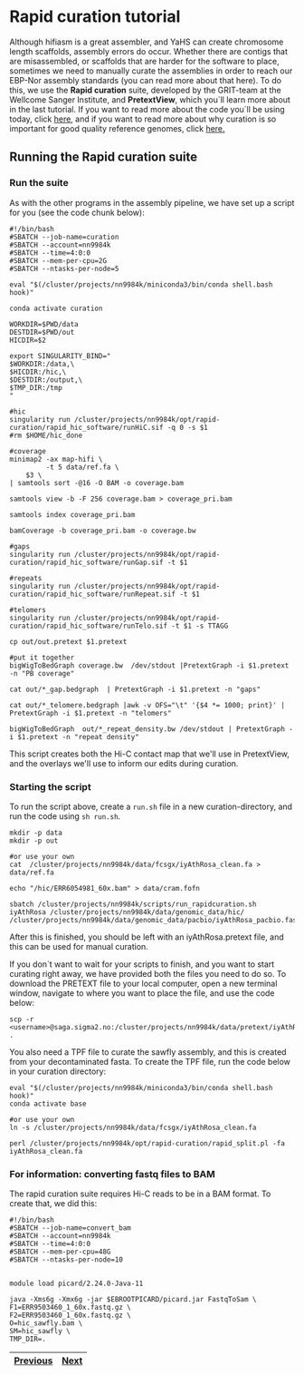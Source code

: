 # Rapid curation tutorial

Although hifiasm is a great assembler, and YaHS can create chromosome length scaffolds, assembly errors do occur. Whether there are contigs that are misassembled, or scaffolds that are harder for the software to place, sometimes we need to manually curate the assemblies in order to reach our EBP-Nor assembly standards (you can read more about that here). To do this, we use the **Rapid curation** suite, developed by the GRIT-team at the Wellcome Sanger Institute, and **PretextView**, which you´ll learn more about in the last tutorial. If you want to read more about the code you´ll be using today, click [here](https://gitlab.com/wtsi-grit/rapid-curation/-/blob/main/README_software.md), and if you want to read more about why curation is so important for good quality reference genomes, click [here.](https://academic.oup.com/gigascience/article/10/1/giaa153/6072294) 

## Running the Rapid curation suite

### Run the suite

As with the other programs in the assembly pipeline, we have set up a script for you (see the code chunk below):

```
#!/bin/bash
#SBATCH --job-name=curation
#SBATCH --account=nn9984k
#SBATCH --time=4:0:0
#SBATCH --mem-per-cpu=2G
#SBATCH --ntasks-per-node=5

eval "$(/cluster/projects/nn9984k/miniconda3/bin/conda shell.bash hook)" 

conda activate curation

WORKDIR=$PWD/data
DESTDIR=$PWD/out
HICDIR=$2

export SINGULARITY_BIND="
$WORKDIR:/data,\
$HICDIR:/hic,\
$DESTDIR:/output,\
$TMP_DIR:/tmp
"

#hic
singularity run /cluster/projects/nn9984k/opt/rapid-curation/rapid_hic_software/runHiC.sif -q 0 -s $1
#rm $HOME/hic_done

#coverage
minimap2 -ax map-hifi \
         -t 5 data/ref.fa \
	$3 \
| samtools sort -@16 -O BAM -o coverage.bam

samtools view -b -F 256 coverage.bam > coverage_pri.bam

samtools index coverage_pri.bam

bamCoverage -b coverage_pri.bam -o coverage.bw

#gaps
singularity run /cluster/projects/nn9984k/opt/rapid-curation/rapid_hic_software/runGap.sif -t $1

#repeats
singularity run /cluster/projects/nn9984k/opt/rapid-curation/rapid_hic_software/runRepeat.sif -t $1

#telomers
singularity run /cluster/projects/nn9984k/opt/rapid-curation/rapid_hic_software/runTelo.sif -t $1 -s TTAGG

cp out/out.pretext $1.pretext

#put it together
bigWigToBedGraph coverage.bw  /dev/stdout |PretextGraph -i $1.pretext -n "PB coverage"

cat out/*_gap.bedgraph  | PretextGraph -i $1.pretext -n "gaps"

cat out/*_telomere.bedgraph |awk -v OFS="\t" '{$4 *= 1000; print}' | PretextGraph -i $1.pretext -n "telomers"

bigWigToBedGraph  out/*_repeat_density.bw /dev/stdout | PretextGraph -i $1.pretext -n "repeat density"
```

This script creates both the Hi-C contact map that we'll use in PretextView, and the overlays we'll use to inform our edits during curation. 

### Starting the script

To run the script above, create a `run.sh` file in a new curation-directory, and run the code using `sh run.sh`. 

```
mkdir -p data
mkdir -p out

#or use your own
cat  /cluster/projects/nn9984k/data/fcsgx/iyAthRosa_clean.fa > data/ref.fa 

echo "/hic/ERR6054981_60x.bam" > data/cram.fofn

sbatch /cluster/projects/nn9984k/scripts/run_rapidcuration.sh iyAthRosa /cluster/projects/nn9984k/data/genomic_data/hic/  /cluster/projects/nn9984k/data/genomic_data/pacbio/iyAthRosa_pacbio.fasta.gz 

```

After this is finished, you should be left with an iyAthRosa.pretext file, and this can be used for manual curation. 

If you don´t want to wait for your scripts to finish, and you want to start curating right away, we have provided both the files you need to do so. To download the PRETEXT file to your local computer, open a new terminal window, navigate to where you want to place the file, and use the code below:

```
scp -r <username>@saga.sigma2.no:/cluster/projects/nn9984k/data/pretext/iyAthRosa.pretext .

```

You also need a TPF file to curate the sawfly assembly, and this is created from your decontaminated fasta. To create the TPF file, run the code below in your curation directory:

```
eval "$(/cluster/projects/nn9984k/miniconda3/bin/conda shell.bash hook)"
conda activate base

#or use your own
ln -s /cluster/projects/nn9984k/data/fcsgx/iyAthRosa_clean.fa

perl /cluster/projects/nn9984k/opt/rapid-curation/rapid_split.pl -fa iyAthRosa_clean.fa
```


### For information: converting fastq files to BAM
The rapid curation suite requires Hi-C reads to be in a BAM format. To create that, we did this:
```
#!/bin/bash
#SBATCH --job-name=convert_bam
#SBATCH --account=nn9984k
#SBATCH --time=4:0:0
#SBATCH --mem-per-cpu=48G
#SBATCH --ntasks-per-node=10


module load picard/2.24.0-Java-11

java -Xms6g -Xmx6g -jar $EBROOTPICARD/picard.jar FastqToSam \
F1=ERR9503460_1_60x.fastq.gz \
F2=ERR9503460_1_60x.fastq.gz \
O=hic_sawfly.bam \
SM=hic_sawfly \
TMP_DIR=.
```


|[Previous](https://github.com/ebp-nor/genome-assembly-workshop-2023/blob/main/09_FCS_GX.md)|[Next](https://github.com/ebp-nor/genome-assembly-workshop-2023/blob/main/11_PretextView.md)|
|---|---|
